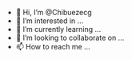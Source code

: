 - 👋 Hi, I’m @Chibuezecg
- 👀 I’m interested in ...
- 🌱 I’m currently learning ...
- 💞️ I’m looking to collaborate on ...
- 📫 How to reach me ...

<!---
Chibuezecg/Chibuezecg is a ✨ special ✨ repository because its `README.md` (this file) appears on your GitHub profile.
You can click the Preview link to take a look at your changes.
--->
